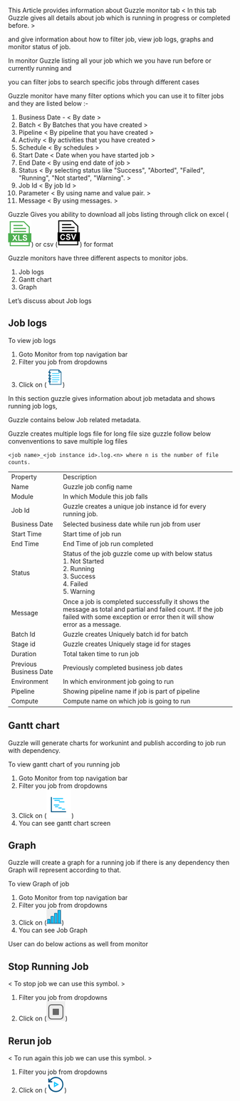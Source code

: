 This Article provides information about Guzzle monitor tab 
< In this tab Guzzle gives all details about job which is running in progress or completed before. >

and give information about how to filter job, view job logs, graphs and monitor status of job.

In monitor Guzzle listing all your job which we you have run before or currently running and

you can filter jobs to search specific jobs through different cases 

Guzzle monitor have many filter options which you can use it to filter jobs and they are listed below :-

1. Business Date -  < By date >
2. Batch            < By Batches that you have created > 
3. Pipeline         < By pipeline that you have created >
4. Activity         < By activities that you have created >
5. Schedule         < By schedules > 
6. Start Date       < Date when you have started job >
7. End Date         < By using end date of job >
8. Status           < By selecting status like "Success", "Aborted", "Failed", "Running", "Not started", "Warning". >
9. Job Id           < By job Id >
10. Parameter       < By using name and value pair. >
11. Message         < By using messages. >

Guzzle Gives you ability to download all jobs listing through click on excel (![image alt text](/img/docs/how-to-guides/monitor/monitor0.png)) or csv (![image alt text](/img/docs/how-to-guides/monitor/monitor1.png)) for format

Guzzle monitors have three different aspects to monitor jobs.
1. Job logs
2. Gantt chart
3. Graph

Let’s discuss about Job logs

## Job logs

To view job logs 
1. Goto Monitor from top navigation bar
2. Filter you job from dropdowns
3. Click on (![image alt text](/img/docs/how-to-guides/monitor/monitor2.png))

In this section guzzle gives information about job metadata and shows running job logs,

Guzzle contains below Job related metadata.

Guzzle creates multiple logs file for long file size guzzle follow below convenventions to save multiple log files

    <job name>_<job instance id>.log.<n> where n is the number of file counts.

<table>
  <tr>
    <td>Property </td>
    <td>Description</td>
  </tr>
  <tr>
    <td>Name</td>
    <td>Guzzle job config name</td>
  </tr>
  <tr>
    <td>Module</td>
    <td>In which Module this job falls</td>
  </tr>
  <tr>
    <td>Job Id</td>
    <td>Guzzle creates a unique job instance id for every running job.</td>
  </tr>
  <tr>
    <td>Business Date</td>
    <td>Selected business date while run job from user</td>
  </tr>
  <tr>
    <td>Start Time</td>
    <td>Start time of job run</td>
  </tr>
  <tr>
    <td>End Time</td>
    <td>End Time of job run completed</td>
  </tr>
  <tr>
    <td>Status </td>
    <td>Status of the job guzzle come up with below status <br/>
1. Not Started<br/>
2. Running<br/>
3. Success<br/>
4. Failed<br/>
5. Warning
</td>
  </tr>
  <tr>
    <td>Message</td>
    <td>Once a job is completed successfully it shows the message as total and partial and failed count. If the job failed with some exception or error then it will show error as a message.</td>
  </tr>
  <tr>
    <td>Batch Id</td>
    <td>Guzzle creates Uniquely batch id for batch</td>
  </tr>
  <tr>
    <td>Stage id</td>
    <td>Guzzle creates Uniquely stage id for stages</td>
  </tr>
  <tr>
    <td>Duration</td>
    <td>Total taken time to run job</td>
  </tr>
  <tr>
    <td>Previous Business Date</td>
    <td>Previously completed business job dates </td>
  </tr>
  <tr>
    <td>Environment</td>
    <td>In which environment job going to run</td>
  </tr>
  <tr>
    <td>Pipeline</td>
    <td>Showing pipeline name if job is part of pipeline</td>
  </tr>
  <tr>
    <td>Compute</td>
    <td>Compute name on which job is going to run</td>
  </tr>
</table>


## Gantt chart

Guzzle will generate charts for workunint and publish according to job run with dependency.

To view gantt chart of you running job 

1. Goto Monitor from top navigation bar
2. Filter you job from dropdowns
3. Click on (![image alt text](/img/docs/how-to-guides/monitor/monitor3.png)) 
4. You can see gantt chart screen

## Graph

Guzzle will create a graph for a running job if there is any dependency then Graph will represent according to that.

To view Graph of job

1. Goto Monitor from top navigation bar
2. Filter you job from dropdowns
3. Click on (![image alt text](/img/docs/how-to-guides/monitor/monitor4.png))
4. You can see Job Graph

User can do below actions as well from monitor 

## Stop Running Job
< To stop job we can use this symbol. >
1. Filter you job from dropdowns
2. Click on (![image alt text](/img/docs/how-to-guides/monitor/monitor5.png))

## Rerun job
< To run again this job we can use this symbol. >
1. Filter you job from dropdowns
2. Click on (![image alt text](/img/docs/how-to-guides/monitor/monitor6.png))

